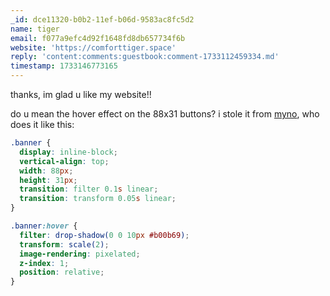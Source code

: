 ```yaml
---
_id: dce11320-b0b2-11ef-b06d-9583ac8fc5d2
name: tiger
email: f077a9efc4d92f1648fd8db657734f6b
website: 'https://comforttiger.space'
reply: 'content:comments:guestbook:comment-1733112459334.md'
timestamp: 1733146773165
---
```

thanks, im glad u like my website!!

do u mean the hover effect on the 88x31 buttons? i stole it from [myno](https://zatzhing.me/), who does it like this:

```css
.banner {
  display: inline-block;
  vertical-align: top;
  width: 88px;
  height: 31px;
  transition: filter 0.1s linear;
  transition: transform 0.05s linear;
}

.banner:hover {
  filter: drop-shadow(0 0 10px #b00b69);
  transform: scale(2);
  image-rendering: pixelated;
  z-index: 1;
  position: relative;
}
```
